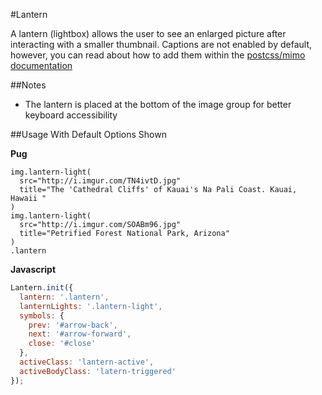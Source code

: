 #Lantern

A lantern (lightbox) allows the user to see an enlarged picture after interacting with a smaller thumbnail. Captions are not enabled by default, however, you can read about how to add them within the [postcss/mimo documentation](https://github.com/mimoduo/Mimogear/blob/master/docs/postcss/mimo.md#lantern)

##Notes

* The lantern is placed at the bottom of the image group for better keyboard accessibility

##Usage With Default Options Shown

**Pug**

```pug
img.lantern-light(
  src="http://i.imgur.com/TN4ivtD.jpg"
  title="The 'Cathedral Cliffs' of Kauai's Na Pali Coast. Kauai, Hawaii "
)
img.lantern-light(
  src="http://i.imgur.com/SOABm96.jpg"
  title="Petrified Forest National Park, Arizona"
)
.lantern
```

**Javascript**

```js
Lantern.init({
  lantern: '.lantern',
  lanternLights: '.lantern-light',
  symbols: {
    prev: '#arrow-back',
    next: '#arrow-forward',
    close: '#close'
  },
  activeClass: 'lantern-active',
  activeBodyClass: 'latern-triggered'
});
```
